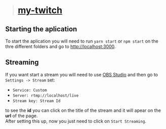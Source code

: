 > # [my-twitch](https://github.com/LucasdRossi/my-twitch)

## Starting the aplication

To start the aplication you will need to run `yarn start` or `npm start` on the thre different folders and go to [http://localhost:3000](http://localhost:3000).  

## Streaming 

If you want start a stream you will need to use [OBS Studio](https://obsproject.com/pt-br) and then go to `Settings -> Stream` set:  

- `Service: Custom`
- `Server: rtmp://localhost/live`
- `Stream key: Stream Id`  

to see the **id** you can click on the title of the stream and it will apear on the **url** of the page.  
After setting this up, now you just need to click on `Start Streaming`.  

